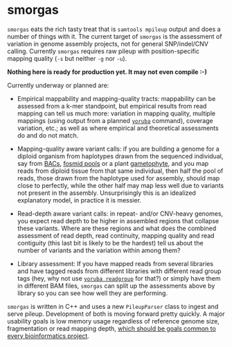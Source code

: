 smorgas
=======

`smorgas` eats the rich tasty treat that is `samtools mpileup` output and does a number of things with it.  The current target of `smorgas` is the assessment of variation in genome assembly projects, not for general SNP/indel/CNV calling.  Currently `smorgas` requires raw pileup with position-specific mapping quality (`-s` but neither `-g` nor `-u`).

**Nothing here is ready for production yet.  It may not even compile :-)**

Currently underway or planned are:

* Empirical mappability and mapping-quality tracts: mappability can be assessed from a k-mer standpoint, but empirical results from read mapping can tell us much more: variation in mapping quality, multiple mappings (using output from a planned [`yoruba`][yoruba] command), coverage variation, etc.; as well as where empirical and theoretical assessments do and do not match.

* Mapping-quality aware variant calls: if you are building a genome for a diploid organism from haplotypes drawn from the sequenced individual, say from [BACs][], [fosmid pools][] or a plant [gametophyte][], and you map reads from diploid tissue from that same individual, then half the pool of reads, those drawn from the haplotype used for assembly, should map close to perfectly, while the other half may map less well due to variants not present in the assembly.  Unsurprisingly this is an idealized explanatory model, in practice it is messier.

* Read-depth aware variant calls: in repeat- and/or CNV-heavy genomes, you expect read depth to be higher in assembled regions that collapse these variants.  Where are these regions and what does the combined assessment of read depth, read continuity, mapping quality and read contiguity (this last bit is likely to be the hardest) tell us about the number of variants and the variation within among them?

* Library assessment: If you have mapped reads from several libraries and have tagged reads from different libraries with different read group tags (hey, why not use [`yoruba readgroup`][yorubareadgroup] for that?) or simply have them in different BAM files, `smorgas` can split up the assessments above by library so you can see how well they are performing.

`smorgas` is written in C++ and uses a new `PileupParser` class to ingest and serve pileup.  Development of both is moving forward pretty quickly.  A major usability goals is low memory usage regardless of reference genome size, fragmentation or read mapping depth, [which should be goals common to every bioinformatics project][rikerdictionary].

[BACs]:            http://en.wikipedia.org/wiki/Bacterial_Artificial_Chromosome
[fosmid pools]:    http://en.wikipedia.org/wiki/Fosmid
[gametophyte]:     http://en.wikipedia.org/wiki/Gametophyte
[yoruba]:          https://github.com/douglasgscofield/yoruba
[yorubareadgroup]: https://github.com/douglasgscofield/riker/blob/master/README.md#addorreplacereadgroups
[rikerdictionary]: https://github.com/douglasgscofield/riker/blob/master/README.md#createsequencedictionary

